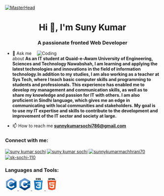   [![MasterHead](https://www.google.com/imgres?q=%20coding&imgurl=https%3A%2F%2Fimageio.forbes.com%2Fblogs-images%2Fforbestechcouncil%2Ffiles%2F2019%2F01%2Fcanva-photo-editor-8-7.png%3Fheight%3D640%26width%3D640%26fit%3Dbounds&imgrefurl=https%3A%2F%2Fwww.forbes.com%2Fsites%2Fforbestechcouncil%2F2019%2F02%2F22%2Fwant-to-learn-coding-check-out-these-resources-recommended-by-tech-experts%2F&docid=HFKUQzUOY-3f8M&tbnid=40iPsB68e-EIpM&vet=12ahUKEwjAlanIquyFAxVrS_EDHVBwCysQM3oECGUQAA..i&w=640&h=640&hcb=2&ved=2ahUKEwjAlanIquyFAxVrS_EDHVBwCysQM3oECGUQAA)](https://github.com/Suny-Kumar/Suny-Kumar)
<h1 align="center">Hi 👋, I'm Suny Kumar</h1>
<h3 align="center">A passionate fronted Web Developer</h3>
<img align="right" alt="Coding" width="400" src="https://www.google.com/imgres?q=animated%20coding%20images%20gif&imgurl=https%3A%2F%2Fraw.githubusercontent.com%2FTheDudeThatCode%2FTheDudeThatCode%2Fmaster%2FAssets%2FDesigner.gif&imgrefurl=https%3A%2F%2Fgithub.com%2Frudrabarad%2FGifs&docid=CJdgcKdcN0j58M&tbnid=b--bk1P-UN_2XM&vet=12ahUKEwjawenlpuyFAxVngP0HHQlCBYMQM3oECHgQAA..i&w=304&h=174&hcb=2&ved=2ahUKEwjawenlpuyFAxVngP0HHQlCBYMQM3oECHgQAA">

- 💬 Ask me about **As an IT student at Quaid-e-Awam University of Engineering, Sciences and Technology Nawabshah, I am learning and applying the latest technologies and innovations in the field of information technology.In addition to my studies, I am also working as a teacher at Sys Tech, where I teach basic computer skills and programming to students and professionals. This experience has enabled me to develop my management and communication skills, as well as to share my knowledge and passion for IT with others. I am also proficient in Sindhi language, which gives me an edge in communicating with local communities and stakeholders. My goal is to use my IT expertise and skills to contribute to the development and improvement of the IT sector and society at large.**

- 📫 How to reach me **sunnykumarsochi786@gmail.com**

<h3 align="left">Connect with me:</h3>
<p align="left">
<a href="https://linkedin.com/in/suny kumar sochi" target="blank"><img align="center" src="https://raw.githubusercontent.com/rahuldkjain/github-profile-readme-generator/master/src/images/icons/Social/linked-in-alt.svg" alt="suny kumar sochi" height="30" width="40" /></a>
<a href="https://fb.com/suny kumar sochi" target="blank"><img align="center" src="https://raw.githubusercontent.com/rahuldkjain/github-profile-readme-generator/master/src/images/icons/Social/facebook.svg" alt="suny kumar sochi" height="30" width="40" /></a>
<a href="https://instagram.com/sunnykumarmachhrani70" target="blank"><img align="center" src="https://raw.githubusercontent.com/rahuldkjain/github-profile-readme-generator/master/src/images/icons/Social/instagram.svg" alt="sunnykumarmachhrani70" height="30" width="40" /></a>
<a href="https://www.youtube.com/c/sk-sochi-110" target="blank"><img align="center" src="https://raw.githubusercontent.com/rahuldkjain/github-profile-readme-generator/master/src/images/icons/Social/youtube.svg" alt="sk-sochi-110" height="30" width="40" /></a>
</p>

<h3 align="left">Languages and Tools:</h3>
<p align="left"> <a href="https://www.cprogramming.com/" target="_blank" rel="noreferrer"> <img src="https://raw.githubusercontent.com/devicons/devicon/master/icons/c/c-original.svg" alt="c" width="40" height="40"/> </a> <a href="https://www.w3schools.com/cpp/" target="_blank" rel="noreferrer"> <img src="https://raw.githubusercontent.com/devicons/devicon/master/icons/cplusplus/cplusplus-original.svg" alt="cplusplus" width="40" height="40"/> </a> <a href="https://www.w3schools.com/css/" target="_blank" rel="noreferrer"> <img src="https://raw.githubusercontent.com/devicons/devicon/master/icons/css3/css3-original-wordmark.svg" alt="css3" width="40" height="40"/> </a> <a href="https://www.w3.org/html/" target="_blank" rel="noreferrer"> <img src="https://raw.githubusercontent.com/devicons/devicon/master/icons/html5/html5-original-wordmark.svg" alt="html5" width="40" height="40"/> </a> </p
